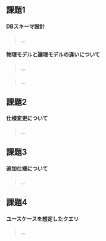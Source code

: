 ## 課題1

#### DBスキーマ設計
> ...

#### 物理モデルと論理モデルの違いについて
> ...

#### 
> ...

## 課題2
#### 仕様変更について
> ...

## 課題3
#### 追加仕様について
> ...

## 課題4
#### ユースケースを想定したクエリ
> ...
